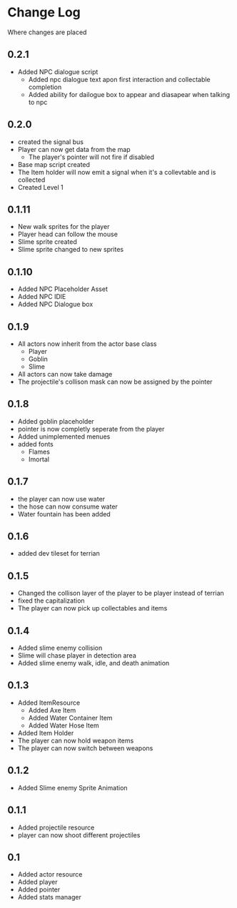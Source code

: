 # Change Log

Where changes are placed

## 0.2.1
* Added NPC dialogue script
    * Added npc dialogue text apon first interaction and collectable completion 
    * Added ability for dailogue box to appear and diasapear when talking to npc


## 0.2.0

* created the signal bus
* Player can now get data from the map
  * The player's pointer will not fire if disabled
* Base map script created
* The Item holder will now emit a signal when it's a collevtable and is collected
* Created Level 1

## 0.1.11

* New walk sprites for the player
* Player head can follow the mouse
* Slime sprite created
* Slime sprite changed to new sprites

## 0.1.10

* Added NPC Placeholder Asset
* Added NPC IDlE
* Added NPC Dialogue box

## 0.1.9

* All actors now inherit from the actor base class
  * Player
  * Goblin
  * Slime
* All actors can now take damage
* The projectile's collison mask can now be assigned by the pointer

## 0.1.8

* Added goblin placeholder
* pointer is now completly seperate from the player
* Added unimplemented menues
* added fonts
	* Flames
	* Imortal

## 0.1.7

* the player can now use water
* the hose can now consume water
* Water fountain has been added

## 0.1.6

* added dev tileset for terrian

## 0.1.5

* Changed the collison layer of the player to be player instead of terrian
* fixed the capitalization
* The player can now pick up collectables and items

## 0.1.4

* Added slime enemy collision
* Slime will chase player in detection area 
* Added slime enemy walk, idle, and death animation

## 0.1.3

* Added ItemResource
	* Added Axe Item
	* Added Water Container Item
	* Added Water Hose Item
* Added Item Holder
* The player can now hold weapon items
* The player can now switch between weapons

## 0.1.2
* Added Slime enemy Sprite Animation 

## 0.1.1

* Added projectile resource
* player can now shoot different projectiles

## 0.1

* Added actor resource
* Added player
* Added pointer
* Added stats manager

